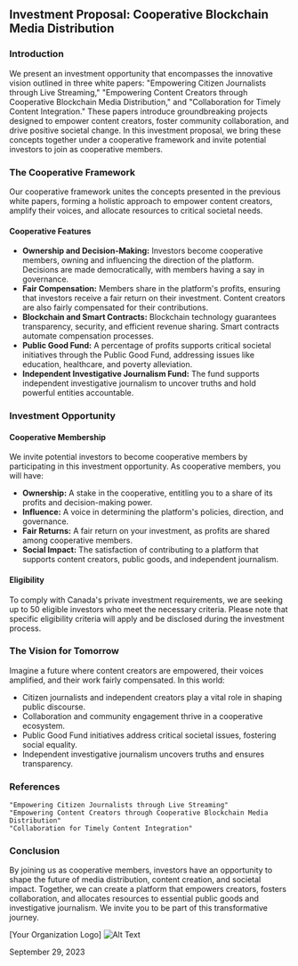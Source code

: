 ## Investment Proposal: Cooperative Blockchain Media Distribution
### Introduction

We present an investment opportunity that encompasses the innovative vision outlined in three white papers: "Empowering Citizen Journalists through Live Streaming," "Empowering Content Creators through Cooperative Blockchain Media Distribution," and "Collaboration for Timely Content Integration." These papers introduce groundbreaking projects designed to empower content creators, foster community collaboration, and drive positive societal change. In this investment proposal, we bring these concepts together under a cooperative framework and invite potential investors to join as cooperative members.

### The Cooperative Framework

Our cooperative framework unites the concepts presented in the previous white papers, forming a holistic approach to empower content creators, amplify their voices, and allocate resources to critical societal needs.

#### Cooperative Features

* __Ownership and Decision-Making:__ Investors become cooperative members, owning and influencing the direction of the platform. Decisions are made democratically, with members having a say in governance.
* __Fair Compensation:__ Members share in the platform's profits, ensuring that investors receive a fair return on their investment. Content creators are also fairly compensated for their contributions.
* __Blockchain and Smart Contracts:__ Blockchain technology guarantees transparency, security, and efficient revenue sharing. Smart contracts automate compensation processes.
* __Public Good Fund:__ A percentage of profits supports critical societal initiatives through the Public Good Fund, addressing issues like education, healthcare, and poverty alleviation.
* __Independent Investigative Journalism Fund:__ The fund supports independent investigative journalism to uncover truths and hold powerful entities accountable.

### Investment Opportunity
#### Cooperative Membership

We invite potential investors to become cooperative members by participating in this investment opportunity. As cooperative members, you will have:

* __Ownership:__ A stake in the cooperative, entitling you to a share of its profits and decision-making power.
* __Influence:__ A voice in determining the platform's policies, direction, and governance.
* __Fair Returns:__ A fair return on your investment, as profits are shared among cooperative members.
* __Social Impact:__ The satisfaction of contributing to a platform that supports content creators, public goods, and independent journalism.

#### Eligibility

To comply with Canada's private investment requirements, we are seeking up to 50 eligible investors who meet the necessary criteria. Please note that specific eligibility criteria will apply and be disclosed during the investment process.

### The Vision for Tomorrow

Imagine a future where content creators are empowered, their voices amplified, and their work fairly compensated. In this world:

* Citizen journalists and independent creators play a vital role in shaping public discourse.
* Collaboration and community engagement thrive in a cooperative ecosystem.
* Public Good Fund initiatives address critical societal issues, fostering social equality.
* Independent investigative journalism uncovers truths and ensures transparency.

### References

    "Empowering Citizen Journalists through Live Streaming"
    "Empowering Content Creators through Cooperative Blockchain Media Distribution"
    "Collaboration for Timely Content Integration"

### Conclusion

By joining us as cooperative members, investors have an opportunity to shape the future of media distribution, content creation, and societal impact. Together, we can create a platform that empowers creators, fosters collaboration, and allocates resources to essential public goods and investigative journalism. We invite you to be part of this transformative journey.

[Your Organization Logo]
![Alt Text](/storage/images/logo_white_512.png)

September 29, 2023
